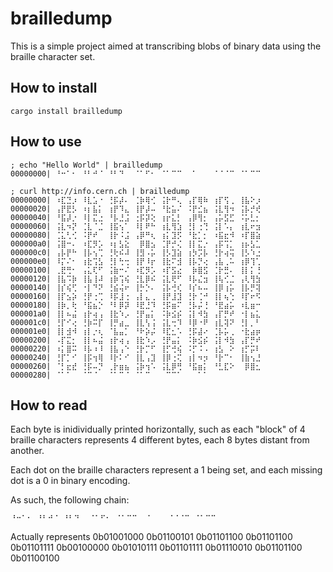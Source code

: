 # brailledump

This is a simple project aimed at transcribing blobs of binary data using the braille character set.


## How to install

```
cargo install brailledump
```

## How to use

```
; echo "Hello World" | brailledump
00000000| ⠘⠒⠁⠂ ⠘⠃⠚⠈ ⠘⠃⠙⠀ ⠈⠁⠋⠂ ⠈⠁⠉⠉ ⠀⠁⠀⠀ ⠈⠈⠈⠉ ⠈⠁⠉⠉
```

```
; curl http://info.cern.ch | brailledump
00000000| ⠰⣏⣙⡰ ⠸⣇⣡⠐ ⢘⡯⡼⠄ ⢈⡷⢿⢊ ⢨⡗⠛⢄ ⢠⡏⢿⠷ ⢰⡏⢫⢀ ⢸⣧⠕⡰
00000020| ⢠⡟⣟⡣ ⠰⡆⣧⡅ ⢰⡟⠹⣄ ⢸⡟⡼⠤ ⠘⣗⣥⠌ ⠨⡟⣊⣦ ⢨⣇⢻⠲ ⢨⡧⡚⢞
00000040| ⠘⣯⡼⡐ ⠸⡇⣍⣐ ⠘⡧⣘⣨ ⢐⡯⡽⢕ ⢰⡖⣅⡃ ⢠⡿⢻⡂ ⢠⡥⣫⣋ ⠨⡥⣃⡂
00000060| ⢨⣇⠲⡝ ⢈⣇⠈⣈ ⢸⣯⢢⠁ ⠸⡇⠟⠓ ⢰⣇⢻⣱ ⢘⡇⢐⢙ ⢨⡇⠡⡄ ⢰⣇⠖⣲
00000080| ⢈⣅⢃⢊ ⠨⡟⠞⠀ ⢸⡗⠨⣨ ⢠⡿⠛⢆ ⢰⡅⣹⡫ ⠘⣗⡁⡂ ⠰⣯⣖⠺ ⠰⡏⣿⣵
000000a0| ⢨⣿⠒⠄ ⠰⣏⡻⡡ ⠰⡆⣣⣕ ⠀⡿⣿⣢ ⢈⡟⡚⢌ ⢸⡇⣍⡐ ⢠⡯⢩⡁ ⢰⡦⣣⣁
000000c0| ⢠⡧⡟⠓ ⢸⡧⢢⢉ ⢘⢗⠮⠼ ⢸⣻⠠⡥ ⢸⡣⣹⣵ ⢰⡳⡩⡧ ⢘⡗⢴⢭ ⢸⡣⠱⣐
000000e0| ⠸⡍⠌⠂ ⢰⣗⢩⣣ ⢘⡇⢓⢒ ⢸⡟⠸⡖ ⢸⣗⠍⣺ ⢸⡧⡙⢔ ⢠⣧⢀⠥ ⢰⡿⢹⢁
00000100| ⢀⣟⢛⠂ ⢠⣅⢏⠋ ⢨⣷⠒⠌ ⠰⣏⡻⡡ ⠰⡏⣫⣔ ⠀⡷⣿⣫ ⢈⡗⣛⠄ ⢸⡇⡅⢘
00000120| ⢸⣧⠩⡷ ⢸⣧⢸⠼ ⢰⡷⢩⢮ ⢘⣇⡿⠮ ⢨⣇⢟⠋ ⠸⡧⣌⣲ ⢸⢧⢊⣈ ⢠⢇⢻⣳
00000140| ⢸⡎⢮⢋ ⠐⡇⠙⠝ ⢘⣮⢬⠖ ⢸⡓⡑⠄ ⢨⡧⢚⢎ ⠸⡎⠦⠤ ⢸⡿⢰⡥ ⢸⡧⡛⢽
00000160| ⢸⡏⣢⡵ ⢘⡟⢐⢉ ⠸⡯⣸⢐ ⢠⡇⣄⢀ ⢸⡟⣸⣹ ⢘⡗⢈⠚ ⢸⡇⢦⢑ ⠸⡏⠖⠫
00000180| ⢸⡷⡀⢗ ⠘⣯⣦⡑ ⠘⠇⡿⡽ ⠸⣟⣘⠹ ⢘⡯⣶⠍ ⢘⡧⡬⢘ ⠘⣟⣴⡥ ⠰⣇⣶⠒
000001a0| ⢸⡇⠦⣬ ⢰⡗⢴⢠ ⢸⣗⠱⡠ ⢘⡟⣤⡅ ⠨⡷⣪⡮ ⢨⡇⠺⣳ ⢠⡏⡛⠞ ⠐⡇⣦⣅
000001c0| ⢘⡏⠊⢔ ⢘⡷⠭⡏ ⢸⡛⣴⣀ ⢸⣇⢣⢨ ⢨⣇⢒⠹ ⠸⡿⠐⠟ ⢰⣇⢽⠝ ⢘⡇⡀⠃
000001e0| ⢸⡇⣺⠺ ⢰⡇⡐⢆ ⠈⣧⣤⡁ ⠘⠗⡵⡬ ⠸⣏⣂⠡ ⢘⡯⣼⠔ ⢈⡧⡥⢀ ⠐⣗⣴⡶
00000200| ⠠⡏⣍⡂ ⢸⡇⠦⣬ ⢰⡗⢴⢠ ⢸⣗⠱⡠ ⢘⡟⣤⡅ ⠨⡷⣪⡮ ⢨⡇⠺⣳ ⢠⡏⡛⠞
00000220| ⠰⡅⣿⠭ ⠸⡧⠰⠸ ⢸⣧⢠⠑ ⢘⡗⡉⠋ ⢸⡋⢚⢮ ⠨⡋⠨⠠ ⢰⣣⠀⠕ ⢰⡋⡭⠇
00000240| ⢘⡏⡁⠊ ⢸⡯⢲⢿ ⠸⡗⠅⠊ ⢸⣇⢠⣹ ⢸⡿⢐⢍ ⢰⡇⠲⡲ ⠘⡗⠉⠂ ⢸⣷⢢⣘
00000260| ⠈⡃⣖⣞ ⢘⡯⠤⡙ ⢀⡗⣶⣦ ⢨⡷⢲⠡ ⢨⣇⡿⢛ ⠘⣯⣶⡅ ⠘⣃⣏⠕ ⠀⡿⣿⣂
00000280| ⠈⠁⠁⠀ ⠈⠉⠈⠀ ⠈⠁⠉⠈ ⠈⠁⠉⠀ ⠀⠉⠉⠁ ⠀⠀⠁⠁ ⠀⠀⠀⠀ ⠀⠀⠀⠀
```

## How to read

Each byte is inidividually printed horizontally, such as each "block" of 4 braille characters represents 4 different bytes, each 8 bytes distant from another.

Each dot on the braille characters represent a 1 being set, and each missing dot is a 0 in binary encoding.

As such, the following chain:

```
⠘⠒⠁⠂ ⠘⠃⠚⠈ ⠘⠃⠙⠀ ⠈⠁⠋⠂ ⠈⠁⠉⠉ ⠀⠁⠀⠀ ⠈⠈⠈⠉ ⠈⠁⠉⠉
```

Actually represents
0b01001000 0b01100101 0b01101100 0b01101100 0b01101111 0b00100000 0b01010111 0b01101111 0b01110010 0b01101100 0b01100100
```
